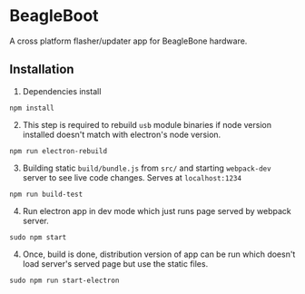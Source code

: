# BeagleBoot
A cross platform flasher/updater app for BeagleBone hardware.

## Installation
1. Dependencies install
```
npm install
```
2. This step is required to rebuild `usb` module binaries if node version installed doesn't match with electron's node version.
```
npm run electron-rebuild
```
3. Building static `build/bundle.js` from `src/` and starting `webpack-dev` server to see live code changes. Serves at `localhost:1234`
```
npm run build-test
``` 
4. Run electron app in dev mode which just runs page served by webpack server.
```
sudo npm start
```
4. Once, build is done, distribution version of app can be run which doesn't load server's served page but use the static files.
```
sudo npm run start-electron
```

